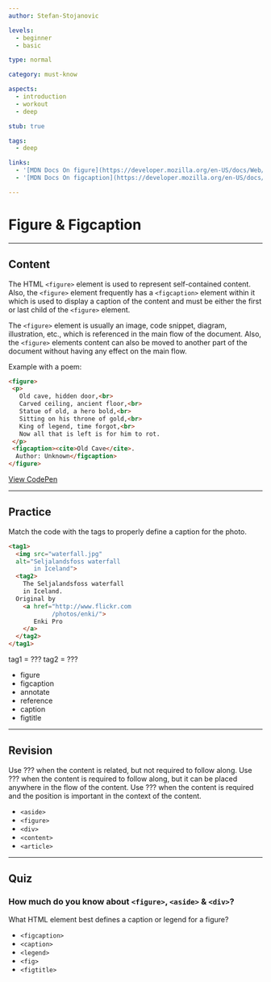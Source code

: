 ```yaml
---
author: Stefan-Stojanovic

levels:
  - beginner
  - basic

type: normal

category: must-know

aspects:
  - introduction
  - workout
  - deep

stub: true

tags:
  - deep

links:
  - '[MDN Docs On figure](https://developer.mozilla.org/en-US/docs/Web/HTML/Element/figure){documentation}'
  - '[MDN Docs On figcaption](https://developer.mozilla.org/en-US/docs/Web/HTML/Element/figcaption){documentation}'

---
```

# Figure & Figcaption
---
## Content

The HTML `<figure>` element is used to represent self-contained content. Also, the `<figure>` element frequently has a `<figcaption>` element within it which is used to display a caption of the content and must be either the first or last child of the `<figure>` element.

The `<figure>` element is usually an image, code snippet, diagram, illustration, etc., which is referenced in the main flow of the document. Also, the `<figure>` elements content can also be moved to another part of the document without having any effect on the main flow.

Example with a poem:
```html
<figure>
 <p>
   Old cave, hidden door,<br>
   Carved ceiling, ancient floor,<br>
   Statue of old, a hero bold,<br>
   Sitting on his throne of gold,<br>
   King of legend, time forgot,<br>
   Now all that is left is for him to rot.
 </p>
 <figcaption><cite>Old Cave</cite>.
  Author: Unknown</figcaption>
</figure>
```

[View CodePen](https://codepen.io/enkidevs/pen/YjqEWp)

---
## Practice

Match the code with the tags to properly define a caption for the photo.

```html
<tag1>
  <img src="waterfall.jpg"
  alt="Seljalandsfoss waterfall
       in Iceland">
  <tag2>
    The Seljalandsfoss waterfall
    in Iceland.
  Original by
    <a href="http://www.flickr.com
            /photos/enki/">
       Enki Pro
    </a>
  </tag2>
</tag1>
```

tag1 = ???
tag2 = ???

* figure
* figcaption
* annotate
* reference
* caption
* figtitle


---
## Revision

Use ??? when the content is related, but not required to follow along.
Use ??? when the content is required to follow along, but it can be placed anywhere in the flow of the content.
Use ??? when the content is required and the position is important in the context of the content.

* `<aside>`
* `<figure>`
* `<div>`
* `<content>`
* `<article>`

---
## Quiz

### How much do you know about `<figure>`, `<aside>` & `<div>`?

What HTML element best defines a caption or legend for a figure?


* `<figcaption>`
* `<caption>`
* `<legend>`
* `<fig>`
* `<figtitle>`
